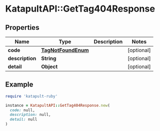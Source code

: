# KatapultAPI::GetTag404Response

## Properties

| Name | Type | Description | Notes |
| ---- | ---- | ----------- | ----- |
| **code** | [**TagNotFoundEnum**](TagNotFoundEnum.md) |  | [optional] |
| **description** | **String** |  | [optional] |
| **detail** | **Object** |  | [optional] |

## Example

```ruby
require 'katapult-ruby'

instance = KatapultAPI::GetTag404Response.new(
  code: null,
  description: null,
  detail: null
)
```

